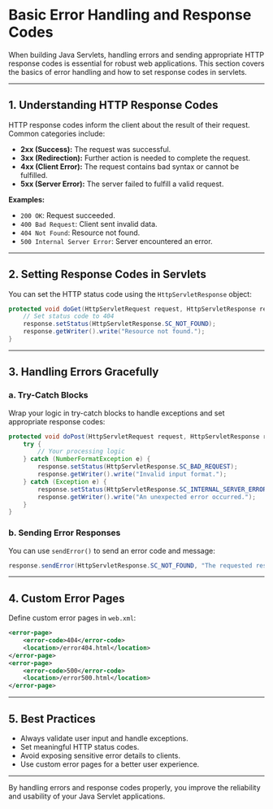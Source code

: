 # Basic Error Handling and Response Codes

When building Java Servlets, handling errors and sending appropriate HTTP response codes is essential for robust web applications. This section covers the basics of error handling and how to set response codes in servlets.

---

## 1. Understanding HTTP Response Codes

HTTP response codes inform the client about the result of their request. Common categories include:

- **2xx (Success):** The request was successful.
- **3xx (Redirection):** Further action is needed to complete the request.
- **4xx (Client Error):** The request contains bad syntax or cannot be fulfilled.
- **5xx (Server Error):** The server failed to fulfill a valid request.

**Examples:**

- `200 OK`: Request succeeded.
- `400 Bad Request`: Client sent invalid data.
- `404 Not Found`: Resource not found.
- `500 Internal Server Error`: Server encountered an error.

---

## 2. Setting Response Codes in Servlets

You can set the HTTP status code using the `HttpServletResponse` object:

```java
protected void doGet(HttpServletRequest request, HttpServletResponse response) throws ServletException, IOException {
    // Set status code to 404
    response.setStatus(HttpServletResponse.SC_NOT_FOUND);
    response.getWriter().write("Resource not found.");
}
```

---

## 3. Handling Errors Gracefully

### a. Try-Catch Blocks

Wrap your logic in try-catch blocks to handle exceptions and set appropriate response codes:

```java
protected void doPost(HttpServletRequest request, HttpServletResponse response) throws ServletException, IOException {
    try {
        // Your processing logic
    } catch (NumberFormatException e) {
        response.setStatus(HttpServletResponse.SC_BAD_REQUEST);
        response.getWriter().write("Invalid input format.");
    } catch (Exception e) {
        response.setStatus(HttpServletResponse.SC_INTERNAL_SERVER_ERROR);
        response.getWriter().write("An unexpected error occurred.");
    }
}
```

### b. Sending Error Responses

You can use `sendError()` to send an error code and message:

```java
response.sendError(HttpServletResponse.SC_NOT_FOUND, "The requested resource was not found.");
```

---

## 4. Custom Error Pages

Define custom error pages in `web.xml`:

```xml
<error-page>
    <error-code>404</error-code>
    <location>/error404.html</location>
</error-page>
<error-page>
    <error-code>500</error-code>
    <location>/error500.html</location>
</error-page>
```

---

## 5. Best Practices

- Always validate user input and handle exceptions.
- Set meaningful HTTP status codes.
- Avoid exposing sensitive error details to clients.
- Use custom error pages for a better user experience.

---

By handling errors and response codes properly, you improve the reliability and usability of your Java Servlet applications.
